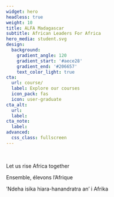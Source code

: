 ```yaml
---
widget: hero
headless: true
weight: 10
title: ALFA Madagascar
subtitle: African Leaders For Africa
hero_media: student.svg
design:
  background:
    gradient_angle: 120
    gradient_start: '#aece28'
    gradient_end: '#206657'
    text_color_light: true
cta:
  url: course/
  label: Explore our courses
  icon_pack: fas
  icon: user-graduate
cta_alt:
  url:
  label:
cta_note:
  label:
advanced:
  css_class: fullscreen
---
```


<br>

Let us rise Africa together

Ensemble, élevons l’Afrique

’Ndeha isika hiara-hanandratra an’ i Afrika
